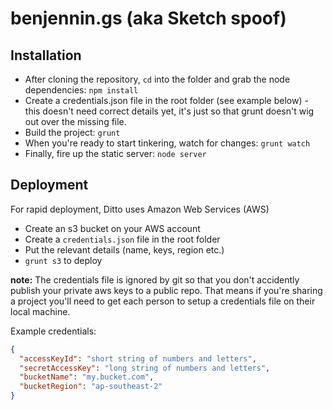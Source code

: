 benjennin.gs (aka Sketch spoof)
============

## Installation

- After cloning the repository, `cd` into the folder and grab the node dependencies: `npm install`
- Create a credentials.json file in the root folder (see example below) - this doesn't need correct details yet, it's just so that grunt doesn't wig out over the missing file.
- Build the project: `grunt`
- When you're ready to start tinkering, watch for changes: `grunt watch`
- Finally, fire up the static server: `node server`

## Deployment

For rapid deployment, Ditto uses Amazon Web Services (AWS)
- Create an s3 bucket on your AWS account
- Create a `credentials.json` file in the root folder
- Put the relevant details (name, keys, region etc.)
- `grunt s3` to deploy

**note:** The credentials file is ignored by git so that you don't accidently publish your private aws keys to a public repo. That means if you're sharing a project you'll need to get each person to setup a credentials file on their local machine.

Example credentials:

```json
{
  "accessKeyId": "short string of numbers and letters",
  "secretAccessKey": "long string of numbers and letters",
  "bucketName": "my.bucket.com",
  "bucketRegion": "ap-southeast-2"
}
```
